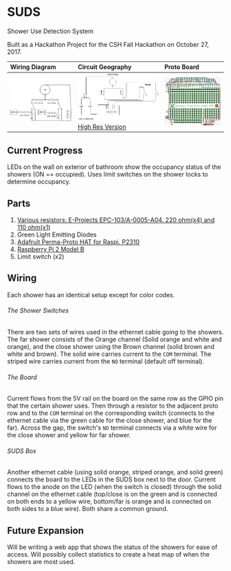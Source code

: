 # SUDS
Shower Use Detection System

Built as a Hackathon Project for the CSH Fall Hackathon on October 27, 2017.

| Wiring Diagram | Circuit Geography| Proto Board |
| :------------- | :------------- | :- |
| ![Wiring Diagram](https://github.com/SethGower/SUDS/raw/master/SUDS.png)|![Geography](https://github.com/SethGower/SUDS/raw/master/SUDS%20Geography.png)[High Res Version](https://github.com/SethGower/SUDS/blob/master/SUDS%20Geography%20(High%20Res).png)| ![Proto board, herein "The board"](https://github.com/SethGower/SUDS/raw/master/Proto%20Board%20Eagle%20Pic.png)|


## Current Progress
LEDs on the wall on exterior of bathroom show the occupancy status of the showers (ON == occupied). Uses limit switches on the shower locks to determine occupancy.


## Parts
1. [Various resistors: E-Projects EPC-103/A-0005-A04. 220 ohm(x4) and 110 ohm(x1)](https://www.amazon.com/gp/product/B00E9YQQSS/ref=oh_aui_detailpage_o09_s00?ie=UTF8&psc=1)
2. Green Light Emitting Diodes
3. [Adafruit Perma-Proto HAT for Raspi. P2310](https://www.adafruit.com/product/2310)
4. [Raspberry Pi 2 Model B](https://www.raspberrypi.org/products/raspberry-pi-2-model-b/)
5. Limit switch (x2)

## Wiring

Each shower has an identical setup except for color codes.


###### The Shower Switches
There are two sets of wires used in the ethernet cable going to the showers. The far shower consists of the Orange channel (Solid orange and white and orange), and the close shower using the Brown channel (solid brown and white and brown). The solid wire carries current to the `COM` terminal. The striped wire carries current from the `NO` terminal (default off terminal).

###### The Board
Current flows from the 5V rail on the board on the same row as the GPIO pin that the certain shower uses. Then through a resistor to the adjacent proto row and to the `COM` terminal on the corresponding switch (connects to the ethernet cable via the green cable for the close shower, and blue for the far). Across the gap, the switch's `NO` terminal connects via a white wire for the close shower and yellow for far shower.

###### SUDS Box
Another ethernet cable (using solid orange, striped orange, and solid green) connects the board to the LEDs in the SUDS box next to the door. Current flows to the anode on the LED (when the switch is closed) through the solid channel on the ethernet cable (top/close is on the green and is connected on both ends to a yellow wire, bottom/far is orange and is connected on both sides to a blue wire). Both share a common ground.


## Future Expansion
Will be writing a web app that shows the status of the showers for ease of access. Will possibly collect statistics to create a heat map of when the showers are most used.
